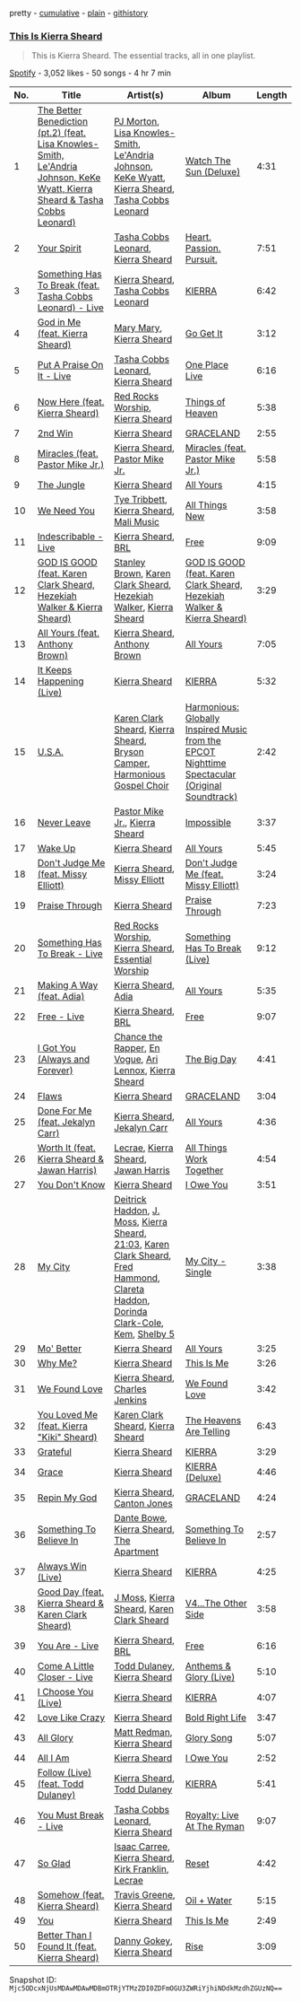 pretty - [cumulative](/playlists/cumulative/37i9dQZF1DZ06evO2EDOAw.md) - [plain](/playlists/plain/37i9dQZF1DZ06evO2EDOAw) - [githistory](https://github.githistory.xyz/mackorone/spotify-playlist-archive/blob/main/playlists/plain/37i9dQZF1DZ06evO2EDOAw)

### [This Is Kierra Sheard](https://open.spotify.com/playlist/37i9dQZF1DZ06evO2EDOAw)

> This is Kierra Sheard\. The essential tracks, all in one playlist.

[Spotify](https://open.spotify.com/user/spotify) - 3,052 likes - 50 songs - 4 hr 7 min

| No. | Title | Artist(s) | Album | Length |
|---|---|---|---|---|
| 1 | [The Better Benediction \(pt.2\) \(feat\. Lisa Knowles\-Smith, Le'Andria Johnson, KeKe Wyatt, Kierra Sheard & Tasha Cobbs Leonard\)](https://open.spotify.com/track/44Gmc28OqMon8yhJfo3Nze) | [PJ Morton](https://open.spotify.com/artist/2FMOHE79X98yptp4RpPrt7), [Lisa Knowles\-Smith](https://open.spotify.com/artist/000UmiuzgqlUjKHpvIWmAo), [Le'Andria Johnson](https://open.spotify.com/artist/5gpgMHIDzhdGccwJniIXrh), [KeKe Wyatt](https://open.spotify.com/artist/0KWcq2E8ejxp78jdfpCd4K), [Kierra Sheard](https://open.spotify.com/artist/4x3CdMQ3YjnPn4Evhyni5y), [Tasha Cobbs Leonard](https://open.spotify.com/artist/5YxebzzreNswbtYC1td4cx) | [Watch The Sun \(Deluxe\)](https://open.spotify.com/album/0AbnTdKhHNa7K7h5KBPox3) | 4:31 |
| 2 | [Your Spirit](https://open.spotify.com/track/7qqfOOpaznhA6ufItfYovr) | [Tasha Cobbs Leonard](https://open.spotify.com/artist/5YxebzzreNswbtYC1td4cx), [Kierra Sheard](https://open.spotify.com/artist/4x3CdMQ3YjnPn4Evhyni5y) | [Heart\. Passion\. Pursuit.](https://open.spotify.com/album/39UpQWkYwByspw53CTZDis) | 7:51 |
| 3 | [Something Has To Break \(feat\. Tasha Cobbs Leonard\) \- Live](https://open.spotify.com/track/719l9b2QzAejHepSi8vK5a) | [Kierra Sheard](https://open.spotify.com/artist/4x3CdMQ3YjnPn4Evhyni5y), [Tasha Cobbs Leonard](https://open.spotify.com/artist/5YxebzzreNswbtYC1td4cx) | [KIERRA](https://open.spotify.com/album/2twow9qKoLnhZO8FDjw82a) | 6:42 |
| 4 | [God in Me \(feat\. Kierra Sheard\)](https://open.spotify.com/track/1ZxwWrMNukjS8sb9TZ0HjU) | [Mary Mary](https://open.spotify.com/artist/12Kgt2eahvxNWhD5PnSUde), [Kierra Sheard](https://open.spotify.com/artist/4x3CdMQ3YjnPn4Evhyni5y) | [Go Get It](https://open.spotify.com/album/20bME4IGNpUBm1Rk3TzuP9) | 3:12 |
| 5 | [Put A Praise On It \- Live](https://open.spotify.com/track/3yhpA3U2Ki3W6UFSVfMYPS) | [Tasha Cobbs Leonard](https://open.spotify.com/artist/5YxebzzreNswbtYC1td4cx), [Kierra Sheard](https://open.spotify.com/artist/4x3CdMQ3YjnPn4Evhyni5y) | [One Place Live](https://open.spotify.com/album/0Ki9jp3paaKiamzDDHuoyb) | 6:16 |
| 6 | [Now Here \(feat\. Kierra Sheard\)](https://open.spotify.com/track/61tGQR8Pv6OyKXYmTFHIPV) | [Red Rocks Worship](https://open.spotify.com/artist/48AVv3cw03WdSB5b4qmNCr), [Kierra Sheard](https://open.spotify.com/artist/4x3CdMQ3YjnPn4Evhyni5y) | [Things of Heaven](https://open.spotify.com/album/1Q3qc4ujNahlJkwFAE0hOU) | 5:38 |
| 7 | [2nd Win](https://open.spotify.com/track/2GjOk5EmK3njFZPx0aXtm4) | [Kierra Sheard](https://open.spotify.com/artist/4x3CdMQ3YjnPn4Evhyni5y) | [GRACELAND](https://open.spotify.com/album/7CeLcdXA8rCbkZSbmZYM0S) | 2:55 |
| 8 | [Miracles \(feat\. Pastor Mike Jr.\)](https://open.spotify.com/track/5fATOdcoblNwc2cW4DTUok) | [Kierra Sheard](https://open.spotify.com/artist/4x3CdMQ3YjnPn4Evhyni5y), [Pastor Mike Jr.](https://open.spotify.com/artist/1aNtFg4D7HdF8jOppyKpUS) | [Miracles \(feat\. Pastor Mike Jr.\)](https://open.spotify.com/album/33sy8ZsbmMJYER9v5Yw3xD) | 5:58 |
| 9 | [The Jungle](https://open.spotify.com/track/62LLuyUL4OGGGxdq97ZZV1) | [Kierra Sheard](https://open.spotify.com/artist/4x3CdMQ3YjnPn4Evhyni5y) | [All Yours](https://open.spotify.com/album/2TWc9Cf3k6VV7s8wGOjXhk) | 4:15 |
| 10 | [We Need You](https://open.spotify.com/track/5EyAWYVFPOvS4K3pgLRkxc) | [Tye Tribbett](https://open.spotify.com/artist/1xy9x7h2jKEg8iG22Sml32), [Kierra Sheard](https://open.spotify.com/artist/4x3CdMQ3YjnPn4Evhyni5y), [Mali Music](https://open.spotify.com/artist/4S4kD5NBlgaq4YLBQSEMyY) | [All Things New](https://open.spotify.com/album/45lswZgaYAADtSPrUy1EM6) | 3:58 |
| 11 | [Indescribable \- Live](https://open.spotify.com/track/2LidjA0hYpXu0T7XlKChpg) | [Kierra Sheard](https://open.spotify.com/artist/4x3CdMQ3YjnPn4Evhyni5y), [BRL](https://open.spotify.com/artist/7aOTcGOCh3ZQv0vY93hGoZ) | [Free](https://open.spotify.com/album/6uibqw6D0zCO7FGvAGSf5s) | 9:09 |
| 12 | [GOD IS GOOD \(feat\. Karen Clark Sheard, Hezekiah Walker & Kierra Sheard\)](https://open.spotify.com/track/1ratr1m5VSqRXB1zlboNzT) | [Stanley Brown](https://open.spotify.com/artist/2SkIiDmOxLJlgSq7oeKH2W), [Karen Clark Sheard](https://open.spotify.com/artist/76dDIM8amCY58U3uvr1Rw1), [Hezekiah Walker](https://open.spotify.com/artist/0pXt4sMs2oRnt528LTYgyd), [Kierra Sheard](https://open.spotify.com/artist/4x3CdMQ3YjnPn4Evhyni5y) | [GOD IS GOOD \(feat\. Karen Clark Sheard, Hezekiah Walker & Kierra Sheard\)](https://open.spotify.com/album/4o7QV9Cw1YxNnnN3f70xUi) | 3:29 |
| 13 | [All Yours \(feat\. Anthony Brown\)](https://open.spotify.com/track/1vr4tE9ZjVYMpwiwp7n4vE) | [Kierra Sheard](https://open.spotify.com/artist/4x3CdMQ3YjnPn4Evhyni5y), [Anthony Brown](https://open.spotify.com/artist/1HSMaq47ru6j0R2IFAgHDb) | [All Yours](https://open.spotify.com/album/2TWc9Cf3k6VV7s8wGOjXhk) | 7:05 |
| 14 | [It Keeps Happening \(Live\)](https://open.spotify.com/track/0TcoXFukLgUH8kOQXzERwL) | [Kierra Sheard](https://open.spotify.com/artist/4x3CdMQ3YjnPn4Evhyni5y) | [KIERRA](https://open.spotify.com/album/2twow9qKoLnhZO8FDjw82a) | 5:32 |
| 15 | [U.S.A.](https://open.spotify.com/track/1q0agJXvSQOkiU1t7CcBiJ) | [Karen Clark Sheard](https://open.spotify.com/artist/76dDIM8amCY58U3uvr1Rw1), [Kierra Sheard](https://open.spotify.com/artist/4x3CdMQ3YjnPn4Evhyni5y), [Bryson Camper](https://open.spotify.com/artist/69Nqu9XspNUUIXeuBrACax), [Harmonious Gospel Choir](https://open.spotify.com/artist/2pwORAeU0vGk6fRao2Ttyv) | [Harmonious: Globally Inspired Music from the EPCOT Nighttime Spectacular \(Original Soundtrack\)](https://open.spotify.com/album/6EL24CvOJteuYgnNG7xuJs) | 2:42 |
| 16 | [Never Leave](https://open.spotify.com/track/1NSNj15GXQC9TIEQ7n6ALS) | [Pastor Mike Jr.](https://open.spotify.com/artist/1aNtFg4D7HdF8jOppyKpUS), [Kierra Sheard](https://open.spotify.com/artist/4x3CdMQ3YjnPn4Evhyni5y) | [Impossible](https://open.spotify.com/album/3j0Q2UsMetCz0GMPXnr4ai) | 3:37 |
| 17 | [Wake Up](https://open.spotify.com/track/1uCwbsjZRAFOCV6bfJbdvR) | [Kierra Sheard](https://open.spotify.com/artist/4x3CdMQ3YjnPn4Evhyni5y) | [All Yours](https://open.spotify.com/album/2TWc9Cf3k6VV7s8wGOjXhk) | 5:45 |
| 18 | [Don't Judge Me \(feat\. Missy Elliott\)](https://open.spotify.com/track/12CBn7x2KbYgzCExu1JKyD) | [Kierra Sheard](https://open.spotify.com/artist/4x3CdMQ3YjnPn4Evhyni5y), [Missy Elliott](https://open.spotify.com/artist/2wIVse2owClT7go1WT98tk) | [Don't Judge Me \(feat\. Missy Elliott\)](https://open.spotify.com/album/4WGsdy6L3dmsgywrFOJomw) | 3:24 |
| 19 | [Praise Through](https://open.spotify.com/track/3qh8F96Y1HVLlOdOY3k1em) | [Kierra Sheard](https://open.spotify.com/artist/4x3CdMQ3YjnPn4Evhyni5y) | [Praise Through](https://open.spotify.com/album/7fxipbdMsE7qHTbvWv3irw) | 7:23 |
| 20 | [Something Has To Break \- Live](https://open.spotify.com/track/13rnHQg0NSVGFItl3FoOty) | [Red Rocks Worship](https://open.spotify.com/artist/48AVv3cw03WdSB5b4qmNCr), [Kierra Sheard](https://open.spotify.com/artist/4x3CdMQ3YjnPn4Evhyni5y), [Essential Worship](https://open.spotify.com/artist/5ovBCDCRU118CMxJ1KpAOw) | [Something Has To Break \(Live\)](https://open.spotify.com/album/3LaQJBdbNWCJqmLD3UVYgQ) | 9:12 |
| 21 | [Making A Way \(feat\. Adia\)](https://open.spotify.com/track/4Hif2nRMeMpVIp3p1rMvg8) | [Kierra Sheard](https://open.spotify.com/artist/4x3CdMQ3YjnPn4Evhyni5y), [Adia](https://open.spotify.com/artist/1FzKCmWxE6QIfp23ikbuIt) | [All Yours](https://open.spotify.com/album/2TWc9Cf3k6VV7s8wGOjXhk) | 5:35 |
| 22 | [Free \- Live](https://open.spotify.com/track/0RNPiXc8aLrCbuivYlouzd) | [Kierra Sheard](https://open.spotify.com/artist/4x3CdMQ3YjnPn4Evhyni5y), [BRL](https://open.spotify.com/artist/7aOTcGOCh3ZQv0vY93hGoZ) | [Free](https://open.spotify.com/album/6uibqw6D0zCO7FGvAGSf5s) | 9:07 |
| 23 | [I Got You \(Always and Forever\)](https://open.spotify.com/track/333OkWOgbV6C8I5wRLfuSx) | [Chance the Rapper](https://open.spotify.com/artist/1anyVhU62p31KFi8MEzkbf), [En Vogue](https://open.spotify.com/artist/5fikk4h5qbEebqK2Fc6e48), [Ari Lennox](https://open.spotify.com/artist/1vaQ6v3pOFxAIrFoPrAcom), [Kierra Sheard](https://open.spotify.com/artist/4x3CdMQ3YjnPn4Evhyni5y) | [The Big Day](https://open.spotify.com/album/7bgi7zCoDsZdlLKPonHZqP) | 4:41 |
| 24 | [Flaws](https://open.spotify.com/track/57GQvTsith6MEe4jpjvBqQ) | [Kierra Sheard](https://open.spotify.com/artist/4x3CdMQ3YjnPn4Evhyni5y) | [GRACELAND](https://open.spotify.com/album/7CeLcdXA8rCbkZSbmZYM0S) | 3:04 |
| 25 | [Done For Me \(feat\. Jekalyn Carr\)](https://open.spotify.com/track/4myxhQ5I0XeClzbRHliMOE) | [Kierra Sheard](https://open.spotify.com/artist/4x3CdMQ3YjnPn4Evhyni5y), [Jekalyn Carr](https://open.spotify.com/artist/5ynRYAGjyPDE8unsFqi6MH) | [All Yours](https://open.spotify.com/album/2TWc9Cf3k6VV7s8wGOjXhk) | 4:36 |
| 26 | [Worth It \(feat\. Kierra Sheard & Jawan Harris\)](https://open.spotify.com/track/3qa9CI4W8SQf85VZzi7GIQ) | [Lecrae](https://open.spotify.com/artist/1CFCsEqKrCyvAFKOATQHiW), [Kierra Sheard](https://open.spotify.com/artist/4x3CdMQ3YjnPn4Evhyni5y), [Jawan Harris](https://open.spotify.com/artist/1zWtqUs1JpL98hWc6B8DtA) | [All Things Work Together](https://open.spotify.com/album/5DPZqC3ySZkJClCvZlIq6K) | 4:54 |
| 27 | [You Don't Know](https://open.spotify.com/track/67hq3HyYwvRuhBftnm80NP) | [Kierra Sheard](https://open.spotify.com/artist/4x3CdMQ3YjnPn4Evhyni5y) | [I Owe You](https://open.spotify.com/album/2xmUC6JDf6PS06lb1ZJffL) | 3:51 |
| 28 | [My City](https://open.spotify.com/track/7bZSnGBtmPSZpGLfiCTg5l) | [Deitrick Haddon](https://open.spotify.com/artist/7tlQrRh6jNY1c95poJvBe9), [J\. Moss](https://open.spotify.com/artist/7GOz2zIfLCrlyqQYVCfQtW), [Kierra Sheard](https://open.spotify.com/artist/4x3CdMQ3YjnPn4Evhyni5y), [21:03](https://open.spotify.com/artist/0N6Fi2VLCxTWZAjcSQzIB4), [Karen Clark Sheard](https://open.spotify.com/artist/76dDIM8amCY58U3uvr1Rw1), [Fred Hammond](https://open.spotify.com/artist/2ndyVAdV9UqF1XjyTJt484), [Clareta Haddon](https://open.spotify.com/artist/3VgTSNIqovF0AvCvxtQRt5), [Dorinda Clark\-Cole](https://open.spotify.com/artist/2izm16Jd9ifkaqR5fxzlTK), [Kem](https://open.spotify.com/artist/1f2e3RQf7LHOum8NU61q0R), [Shelby 5](https://open.spotify.com/artist/7cvQ26Fz2sz3iMcAc8HXaD) | [My City \- Single](https://open.spotify.com/album/67jcRJ4BYWurZ6s0V6cBAO) | 3:38 |
| 29 | [Mo' Better](https://open.spotify.com/track/5OblpdryT79xB9YHHu9vnL) | [Kierra Sheard](https://open.spotify.com/artist/4x3CdMQ3YjnPn4Evhyni5y) | [All Yours](https://open.spotify.com/album/2TWc9Cf3k6VV7s8wGOjXhk) | 3:25 |
| 30 | [Why Me?](https://open.spotify.com/track/6ItKcRkVTfe9YdKC0zFaB6) | [Kierra Sheard](https://open.spotify.com/artist/4x3CdMQ3YjnPn4Evhyni5y) | [This Is Me](https://open.spotify.com/album/4PCQU5pErsJUnQXdFmsErB) | 3:26 |
| 31 | [We Found Love](https://open.spotify.com/track/7ozsah3WpFRldau96xZvvG) | [Kierra Sheard](https://open.spotify.com/artist/4x3CdMQ3YjnPn4Evhyni5y), [Charles Jenkins](https://open.spotify.com/artist/5h4u0QejAgubhvzjt3KWlO) | [We Found Love](https://open.spotify.com/album/6Skj6qJRyf9hLppsPnohME) | 3:42 |
| 32 | [You Loved Me \(feat\. Kierra "Kiki" Sheard\)](https://open.spotify.com/track/2RMF24OOSi0TcIa51bAFLe) | [Karen Clark Sheard](https://open.spotify.com/artist/76dDIM8amCY58U3uvr1Rw1), [Kierra Sheard](https://open.spotify.com/artist/4x3CdMQ3YjnPn4Evhyni5y) | [The Heavens Are Telling](https://open.spotify.com/album/4TTBacnUB2sdzTCfsZ0nzO) | 6:43 |
| 33 | [Grateful](https://open.spotify.com/track/4KRV4TREh5zVsIxrnvA8XL) | [Kierra Sheard](https://open.spotify.com/artist/4x3CdMQ3YjnPn4Evhyni5y) | [KIERRA](https://open.spotify.com/album/2twow9qKoLnhZO8FDjw82a) | 3:29 |
| 34 | [Grace](https://open.spotify.com/track/5lDoWeZK3ExOS5iwmgeVHR) | [Kierra Sheard](https://open.spotify.com/artist/4x3CdMQ3YjnPn4Evhyni5y) | [KIERRA \(Deluxe\)](https://open.spotify.com/album/0MyC3Pbt7pkhDBRXxhBiJy) | 4:46 |
| 35 | [Repin My God](https://open.spotify.com/track/2V6Vo5WQIj5pPp5DUpBgFs) | [Kierra Sheard](https://open.spotify.com/artist/4x3CdMQ3YjnPn4Evhyni5y), [Canton Jones](https://open.spotify.com/artist/3nzEXHMRFWTw4zt3pVRv6V) | [GRACELAND](https://open.spotify.com/album/7CeLcdXA8rCbkZSbmZYM0S) | 4:24 |
| 36 | [Something To Believe In](https://open.spotify.com/track/14wxEVv4BL1iUFSzbEKUkD) | [Dante Bowe](https://open.spotify.com/artist/60JjUCBeLsuJ95WFvqFiFz), [Kierra Sheard](https://open.spotify.com/artist/4x3CdMQ3YjnPn4Evhyni5y), [The Apartment](https://open.spotify.com/artist/69IXR0c07FhGnuP7b3YShP) | [Something To Believe In](https://open.spotify.com/album/0XZIvYGJOZIrnWiKpBb2Pk) | 2:57 |
| 37 | [Always Win \(Live\)](https://open.spotify.com/track/1Ur4Zqu0VxvkNzFCElyHM2) | [Kierra Sheard](https://open.spotify.com/artist/4x3CdMQ3YjnPn4Evhyni5y) | [KIERRA](https://open.spotify.com/album/2twow9qKoLnhZO8FDjw82a) | 4:25 |
| 38 | [Good Day \(feat\. Kierra Sheard & Karen Clark Sheard\)](https://open.spotify.com/track/4zy2i9BCsLZjOCQ5P4TkY2) | [J Moss](https://open.spotify.com/artist/6sj6FGLblnVfktDZPaydWP), [Kierra Sheard](https://open.spotify.com/artist/4x3CdMQ3YjnPn4Evhyni5y), [Karen Clark Sheard](https://open.spotify.com/artist/76dDIM8amCY58U3uvr1Rw1) | [V4...The Other Side](https://open.spotify.com/album/2vdDEuqRB1P8oCAACbtoYJ) | 3:58 |
| 39 | [You Are \- Live](https://open.spotify.com/track/0dLIGgBWUiq1Kiz8faf7KR) | [Kierra Sheard](https://open.spotify.com/artist/4x3CdMQ3YjnPn4Evhyni5y), [BRL](https://open.spotify.com/artist/7aOTcGOCh3ZQv0vY93hGoZ) | [Free](https://open.spotify.com/album/3Wqg1YZuXCLZtsxn26cXee) | 6:16 |
| 40 | [Come A Little Closer \- Live](https://open.spotify.com/track/7oSL5SUODjjZ7UFQc4IWzT) | [Todd Dulaney](https://open.spotify.com/artist/41OAtBkqAXVdMlteKlhrZz), [Kierra Sheard](https://open.spotify.com/artist/4x3CdMQ3YjnPn4Evhyni5y) | [Anthems & Glory \(Live\)](https://open.spotify.com/album/51bpcxMhkM5JGtJdVlQUV0) | 5:10 |
| 41 | [I Choose You \(Live\)](https://open.spotify.com/track/057URVa7OFE47yCgI57mcf) | [Kierra Sheard](https://open.spotify.com/artist/4x3CdMQ3YjnPn4Evhyni5y) | [KIERRA](https://open.spotify.com/album/2twow9qKoLnhZO8FDjw82a) | 4:07 |
| 42 | [Love Like Crazy](https://open.spotify.com/track/1MPT9XRJ4LaefCDGHMlpeb) | [Kierra Sheard](https://open.spotify.com/artist/4x3CdMQ3YjnPn4Evhyni5y) | [Bold Right Life](https://open.spotify.com/album/2bXPdUw4c2lrvVQaxXzIwB) | 3:47 |
| 43 | [All Glory](https://open.spotify.com/track/2rXdqg7tdmrwJZmXTi5Cym) | [Matt Redman](https://open.spotify.com/artist/0bz9hDpUbAw5JElgEiuIYZ), [Kierra Sheard](https://open.spotify.com/artist/4x3CdMQ3YjnPn4Evhyni5y) | [Glory Song](https://open.spotify.com/album/1NxngYgTVoZp0kDOe8EdDo) | 5:07 |
| 44 | [All I Am](https://open.spotify.com/track/1FZFAtqLVRrB9pWZWoNd3z) | [Kierra Sheard](https://open.spotify.com/artist/4x3CdMQ3YjnPn4Evhyni5y) | [I Owe You](https://open.spotify.com/album/2xmUC6JDf6PS06lb1ZJffL) | 2:52 |
| 45 | [Follow \(Live\) \(feat\. Todd Dulaney\)](https://open.spotify.com/track/732kJrVACGEk9wiYJYJh1y) | [Kierra Sheard](https://open.spotify.com/artist/4x3CdMQ3YjnPn4Evhyni5y), [Todd Dulaney](https://open.spotify.com/artist/41OAtBkqAXVdMlteKlhrZz) | [KIERRA](https://open.spotify.com/album/2twow9qKoLnhZO8FDjw82a) | 5:41 |
| 46 | [You Must Break \- Live](https://open.spotify.com/track/0VKBh0ADbBSiDbvB97NuqK) | [Tasha Cobbs Leonard](https://open.spotify.com/artist/5YxebzzreNswbtYC1td4cx), [Kierra Sheard](https://open.spotify.com/artist/4x3CdMQ3YjnPn4Evhyni5y) | [Royalty: Live At The Ryman](https://open.spotify.com/album/2TumCYVu9ozTqrttuH0Vkw) | 9:07 |
| 47 | [So Glad](https://open.spotify.com/track/51BH2ibqUvomGPYProjKtR) | [Isaac Carree](https://open.spotify.com/artist/2bTfKyEM0bSDqmDcZybqzH), [Kierra Sheard](https://open.spotify.com/artist/4x3CdMQ3YjnPn4Evhyni5y), [Kirk Franklin](https://open.spotify.com/artist/4akybxRTGHJZ1DXjLhJ1qu), [Lecrae](https://open.spotify.com/artist/1CFCsEqKrCyvAFKOATQHiW) | [Reset](https://open.spotify.com/album/7zEQOVHHzD8U0YybvF79rS) | 4:42 |
| 48 | [Somehow \(feat\. Kierra Sheard\)](https://open.spotify.com/track/2TmKgQy6If0wrPHtLKbmWp) | [Travis Greene](https://open.spotify.com/artist/22JNV0JWTJkY1qzKJhxdRe), [Kierra Sheard](https://open.spotify.com/artist/4x3CdMQ3YjnPn4Evhyni5y) | [Oil + Water](https://open.spotify.com/album/35XjZJwNLZj6RbTVXakIbX) | 5:15 |
| 49 | [You](https://open.spotify.com/track/7z6Jurf9Zop6ORA1FGGZPO) | [Kierra Sheard](https://open.spotify.com/artist/4x3CdMQ3YjnPn4Evhyni5y) | [This Is Me](https://open.spotify.com/album/4PCQU5pErsJUnQXdFmsErB) | 2:49 |
| 50 | [Better Than I Found It \(feat\. Kierra Sheard\)](https://open.spotify.com/track/2nss3BcDr3j1xUN6S09kyf) | [Danny Gokey](https://open.spotify.com/artist/5Yu3b48Y29bZlI1cLPOZJz), [Kierra Sheard](https://open.spotify.com/artist/4x3CdMQ3YjnPn4Evhyni5y) | [Rise](https://open.spotify.com/album/6pndQqpqNLi5Snk9qX43w9) | 3:09 |

Snapshot ID: `Mjc5ODcxNjUsMDAwMDAwMDBmOTRjYTMzZDI0ZDFmOGU3ZWRiYjhiNDdkMzdhZGUzNQ==`
